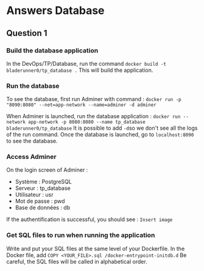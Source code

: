 # Answers Database

## Question 1
### Build the database application
In the DevOps/TP/Database, run the command `docker build -t bladerunner0/tp_database .` This will build the 
application.

### Run the database
To see the database, first run Adminer with command : 
`docker run -p "8090:8080" --net=app-network --name=adminer -d adminer`

When Adminer is launched, run the database application :
`docker run --network app-network -p 8080:8080 --name tp_database bladerunner0/tp_database`
It is possible to add `-d`so we don't see all the logs of the run command.
Once the database is launched, go to `localhost:8090` to see the database.

### Access Adminer
On the login screen of Adminer :
- Système : PostgreSQL
- Serveur : tp_database
- Utilisateur : usr
- Mot de passe : pwd
- Base de données : db

If the authentification is successful, you should see :
`Insert image`

### Get SQL files to run when running the application
Write and put your SQL files at the same level of your Dockerfile.
In the Docker file, add `COPY <YOUR_FILE>.sql /docker-entrypoint-initdb.d`
Be careful, the SQL files will be called in alphabetical order.
